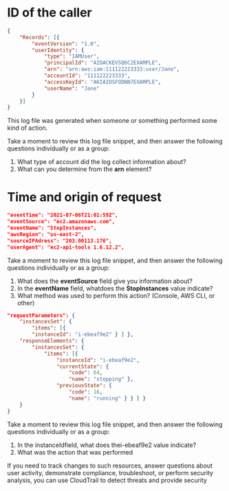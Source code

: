 # **ID of the caller**
```json
{
    "Records": [{
        "eventVersion": "1.0",
        "userIdentity": {
            "type": "IAMUser",
            "principalId": "AIDACKEVSQ6C2EXAMPLE",
            "arn": "arn:aws:iam:111122223333:user/Jane",
            "accountId": "111122223333",
            "accessKeyId": "AKIAIOSFODNN7EXAMPLE",
            "userName": "Jane"
        }
    }]
}
```
This log file was generated when someone or something performed some kind of action.

Take a moment to review this log file snippet, and then answer the following questions individually or as a group:

1. What type of account did the log collect information about?
2. What can you determine from the **arn** element?

# **Time and origin of request** 
```json
"eventTime": "2021-07-06T21:01:59Z",
"eventSource": "ec2.amazonaws.com",
"eventName": "StopInstances",
"awsRegion": "us-east-2",
"sourceIPAdress": "203.00113.176",
"userAgent": "ec2-api-tools 1.6.12.2",
```

Take a moment to review this log file snippet, and then answer the following questions individually or as a 
group:
1. What does the **eventSource** field give you information about?
2. In the **eventName** field, whatdoes the **StopInstances** value indicate?
3. What method was used to perform this action? (Console, AWS CLI, or other)

```json
"requestParameters": {
    "instancesSet": {
        "items": [{
        "instanceId": "i-ebeaf9e2" } ] },
    "responseElements": {
        "instancesSet": {
            "items": [{
                "instanceId": "i-ebeaf9e2",
                "currentState": {
                    "code": 64,
                    "name": "stopping" },
                "previousState": {
                    "code": 16,
                    "name": "running" } } ] }
    }
}
```

Take a moment to review this log file snippet, and then answer the following questions individually or as a 
group:
1. In the instanceIdfield, what does thei-ebeaf9e2 value indicate?
2. What was the action that was performed

If you need to track changes to such resources, answer questions about user activity, demonstrate compliance, troubleshoot, or perform security analysis, you can use CloudTrail to detect threats and provide security
